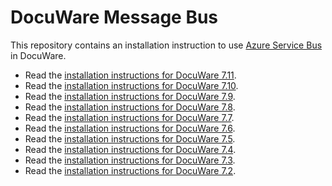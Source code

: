 # DocuWare Message Bus

This repository contains an installation instruction to use [Azure Service Bus](https://azure.microsoft.com/en-us/services/service-bus/) in DocuWare.

- Read the [installation instructions for DocuWare 7.11](./7.11/install-servicebus.md).
- Read the [installation instructions for DocuWare 7.10](./7.10/install-servicebus.md).
- Read the [installation instructions for DocuWare 7.9](./7.9/install-servicebus.md).
- Read the [installation instructions for DocuWare 7.8](./7.8/install-servicebus.md).
- Read the [installation instructions for DocuWare 7.7](./7.7/install-servicebus.md).
- Read the [installation instructions for DocuWare 7.6](./7.6/install-servicebus.md).
- Read the [installation instructions for DocuWare 7.5](./7.5/install-servicebus.md).
- Read the [installation instructions for DocuWare 7.4](./7.4/install-servicebus.md).
- Read the [installation instructions for DocuWare 7.3](./7.3/install-servicebus.md).
- Read the [installation instructions for DocuWare 7.2](./7.2/install-servicebus.md).
